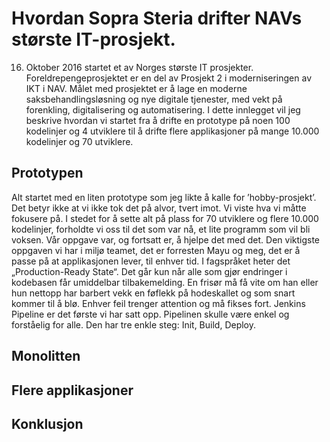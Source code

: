 ﻿# Hvordan Sopra Steria drifter NAVs største IT-prosjekt. 
16. Oktober 2016 startet et av Norges største IT prosjekter. Foreldrepengeprosjektet er en del av Prosjekt 2 i moderniseringen av IKT i NAV. Målet med prosjektet er å lage en moderne saksbehandlingsløsning og nye digitale tjenester, med vekt på forenkling, digitalisering og automatisering. I dette innlegget vil jeg beskrive hvordan vi startet fra å drifte en prototype på noen 100 kodelinjer og 4 utviklere til å drifte flere applikasjoner på mange 10.000 kodelinjer og 70 utviklere.

## Prototypen
Alt startet med en liten prototype som jeg likte å kalle for ’hobby-prosjekt’. Det betyr ikke at vi ikke tok det på alvor, tvert imot. Vi viste hva vi måtte fokusere på. I stedet for å sette alt på plass for 70 utviklere og flere 10.000 kodelinjer, forholdte vi oss til det som var nå, et lite programm som vil bli voksen. Vår oppgave var, og fortsatt er, å hjelpe det med det. Den viktigste oppgaven vi har i miljø teamet, det er forresten Mayu og meg, det er å passe på at applikasjonen lever, til enhver tid. I fagspråket heter det „Production-Ready State“. Det går kun når alle som gjør endringer i kodebasen får umiddelbar tilbakemelding. En frisør må få vite om han eller hun nettopp har barbert vekk en føflekk på hodeskallet og som snart kommer til å blø. Enhver feil trenger attention og må fikses fort. Jenkins Pipeline er det første vi har satt opp. Pipelinen skulle være enkel og forståelig for alle. Den har tre enkle steg: Init, Build, Deploy. 


## Monolitten


## Flere applikasjoner


## Konklusjon